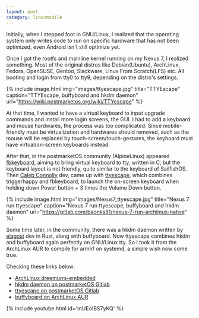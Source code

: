 ```yaml
---
layout: post
category: linuxmobile
---
```


Initially, when I stepped foot in GNU/Linux, I realized that the operating system only writes code to run on specific hardware that has not been optimized, even Android isn't still optimize yet.

Once I got the rootfs and mainline kernel running on my Nexus 7, I realized something. Most of the original distros like Debian(Ubuntu), ArchLinux, Fedora, OpenSUSE, Gentoo, Slackware, Linux From Scratch(LFS) etc. All booting and login from tty0 to tty9, depending on the distro's settings.

{% include image.html
            img="images/ttyescape.jpg"
            title="TTYEscape"
            caption="TTYEscape, buffyboard and hkdm daemon" 
            url="https://wiki.postmarketos.org/wiki/TTYescape" %}

At that time, I wanted to have a virtual keyboard to input upgrade commands and install more login screens, the GUI. I had to add a keyboard and mouse hardwares, the process was too complicated. Since mobile-friendly must be virtualization and hardwares should removed, such as the mouse will be replaced by touch-screen/touch-gestures, the keyboard must have virtual/on-screen keyboards instead.

After that, in the postmarketOS community (AlpineLinux) appeared [fbkeyboard], aiming to bring virtual keyboard to tty, written in C, but the keyboard layout is not friendly, quite similar to the keyboard of SailfishOS. Then [Caleb Connolly] dev, came up with [ttyescape], which combines triggerhappy and fbkeyboard, to launch the on-screen keyboard when holding down Power button + 3 times the Volume Down button.

{% include image.html
            img="images/Nexus7_ttyescape.jpg"
            title="Nexus 7 run ttyescape"
            caption="Nexus 7 run ttyescape, buffyboard and hkdm daemon" 
            url="https://gitlab.com/baonks81/nexus-7-run-archlinux-native" %}

Some time later, in the community, there was a hkdm daemon written by [elagost] dev in Rust, along with buffyboard. Now ttyescape combines hkdm and buffyboard again perfectly on GNU/Linux tty. So I took it from the ArchLinux AUR to compile for armhf on systemd, a simple wish now come true.

Checking these links below:

- [ArchLinux dreemurrs-embedded]
- [hkdm daemon on postmarketOS Gitlab]
- [ttyescape on postmarketOS Gitlab]
- [buffyboard on ArchLinux AUR]

{% include youtube.html id='mUEoIBS7yKQ' %}

[fbkeyboard]: https://github.com/magmastonealex/fbkeyboard#readme
[Caleb Connolly]: https://connolly.tech/
[ttyescape]: https://wiki.postmarketos.org/wiki/TTYescape
[elagost]: https://www.elagost.com/alarm/
[ArchLinux dreemurrs-embedded]: https://github.com/dreemurrs-embedded/Pine64-Arch/pull/268
[hkdm daemon on postmarketOS Gitlab]: https://gitlab.com/postmarketOS/hkdm
[ttyescape on postmarketOS Gitlab]: https://gitlab.com/postmarketOS/ttyescape
[buffyboard on ArchLinux AUR]: https://aur.archlinux.org/packages/buffyboard
